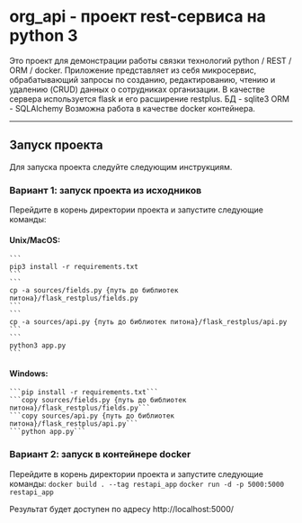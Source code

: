 # org_api - проект rest-сервиса на python 3
Это проект для демонстрации работы связки технологий python / REST / ORM / docker.
Приложение представляет из себя микросервис, обрабатывающий запросы по созданию, редактированию, чтению и удалению (CRUD) данных о сотрудниках организации.
В качестве сервера используется flask и его расширение restplus.
БД - sqlite3
ORM - SQLAlchemy
Возможна работа в качестве docker контейнера.
_____
## Запуск проекта
Для запуска проекта следуйте следующим инструкциям.

### Вариант 1: запуск проекта из исходников
Перейдите в корень директории проекта и запустите следующие команды:
#### Unix/MacOS:
    ```
    pip3 install -r requirements.txt
    ```
    ```
    cp -a sources/fields.py {путь до библиотек питона}/flask_restplus/fields.py
    ```
    ```
    cp -a sources/api.py {путь до библиотек питона}/flask_restplus/api.py
    ```
    ```
    python3 app.py
    ```

#### Windows:
    ```pip install -r requirements.txt```
    ```copy sources/fields.py {путь до библиотек питона}/flask_restplus/fields.py```
    ```copy sources/api.py {путь до библиотек питона}/flask_restplus/api.py```
    ```python app.py```

### Вариант 2: запуск в контейнере docker
Перейдите в корень директории проекта и запустите следующие команды:
    ```docker build . --tag restapi_app```
    ```docker run -d -p 5000:5000 restapi_app```

Результат будет доступен по адресу http://localhost:5000/
